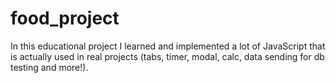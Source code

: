 # food_project
In this educational project I learned and implemented a lot of JavaScript that is actually used in real projects (tabs, timer, modal, calc, data sending for db testing and more!).
